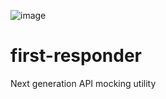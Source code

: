 ![image](https://user-images.githubusercontent.com/30638950/182582183-27972094-b1b3-49cb-a582-7af28acee175.png)

# first-responder
Next generation API mocking utility


